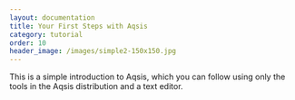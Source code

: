 ```yaml
---
layout: documentation
title: Your First Steps with Aqsis
category: tutorial
order: 10
header_image: /images/simple2-150x150.jpg
---
```


This is a simple introduction to Aqsis, which you can follow using only the tools in the Aqsis distribution and a text editor.
